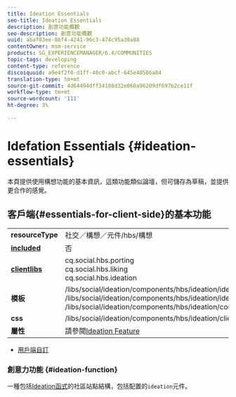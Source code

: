 ```yaml
---
title: Ideation Essentials
seo-title: Ideation Essentials
description: 創意功能概觀
seo-description: 創意功能概觀
uuid: abaf03ee-8bf4-4241-96c3-474c95a30a88
contentOwner: msm-service
products: SG_EXPERIENCEMANAGER/6.4/COMMUNITIES
topic-tags: developing
content-type: reference
discoiquuid: a9e4f2f0-d1ff-40c0-abcf-645e40586a84
translation-type: tm+mt
source-git-commit: 4d64494dff34108d32e060a96209df697b2ce11f
workflow-type: tm+mt
source-wordcount: '111'
ht-degree: 3%

---
```



# Idefation Essentials {#ideation-essentials}

本頁提供使用構想功能的基本資訊，這類功能類似論壇，但可儲存為草稿，並提供更合作的感覺。

## 客戶端{#essentials-for-client-side}的基本功能

<table> 
 <tbody>
  <tr>
   <td> <strong>resourceType</strong></td> 
   <td>社交／構想／元件/hbs/構想</td> 
  </tr>
  <tr>
   <td> <a href="scf.md#add-or-include-a-communities-component"><strong>included</strong></a></td> 
   <td>否</td> 
  </tr>
  <tr>
   <td> <a href="clientlibs.md"><strong>clientlibs</strong></a></td> 
   <td>cq.social.hbs.porting<br /> cq.social.hbs.liking<br /> cq.social.hbs.ideation</td> 
  </tr>
  <tr>
   <td> <strong>模板</strong></td> 
   <td> /libs/social/ideation/components/hbs/ideation/ideation.hbs<br /> /libs/social/ideation/components/hbs/ideation/ideationlists.hbs<br /> /libs/social/ideation/components/hbs/ideation/composer.hbs</td> 
  </tr>
  <tr>
   <td> <strong>css</strong></td> 
   <td> /libs/social/ideation/components/hbs/ideation/clientlibs/ideation.css</td> 
  </tr>
  <tr>
   <td><strong> 屬性</strong></td> 
   <td>請參閱<a href="ideation-feature.md">Ideation Feature</a></td> 
  </tr>
 </tbody>
</table>

* [用戶端自訂](client-customize.md)

### 創意力功能 {#ideation-function}

一種包括[Ideation函式](functions.md#ideation-function)的社區站點結構，包括配置的`ideation`元件。
